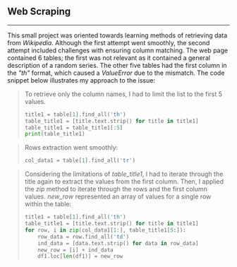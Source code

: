 ## Web Scraping
____
This small project was oriented towards learning methods of retrieving data from _Wikipedia_. Although the first attempt went smoothly, the second attempt included challenges with ensuring column matching. The web page contained 6 tables; the first was not relevant as it contained a general description of a random series. The other five tables had the first column in the _"th"_ format, which caused a _ValueError_ due to the mismatch. The code snippet below illustrates my approach to the issue:

> To retrieve only the column names, I had to limit the list to the first 5 values.
> ```Python
> title1 = table[1].find_all('th')
> table_title1 = [title.text.strip() for title in title1]
> table_title1 = table_title1[:5]
> print(table_title1)
> ```

> Rows extraction went smoothly:
> ```Python
> col_data1 = table[1].find_all('tr')
> ```

> Considering the limitations of _table_title1_, I had to iterate through the title again to extract the values from the first column. Then, I applied the _zip_ method to iterate through the rows and the first column values. _new_row_ represented an array of values for a single row within the table:
> ```Python
> title1 = table[1].find_all('th')
> table_title1 = [title.text.strip() for title in title1]
> for row, i in zip(col_data1[1:], table_title1[5:]):
>     row_data = row.find_all('td')
>     ind_data = [data.text.strip() for data in row_data]
>     new_row = [i] + ind_data
>     df1.loc[len(df1)] = new_row
> ```
